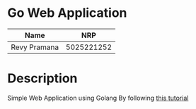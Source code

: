 # Go Web Application

| **Name**     | **NRP**    |
| ------------ | ---------- |
| Revy Pramana | 5025221252 |

# Description

Simple Web Application using Golang By following [this tutorial](https://go.dev/doc/articles/wiki/) 